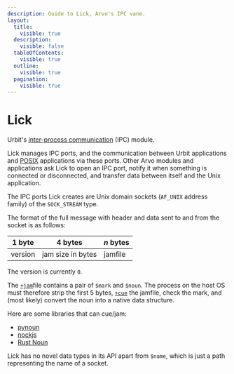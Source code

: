 ```yaml
---
description: Guide to Lick, Arvo's IPC vane.
layout:
  title:
    visible: true
  description:
    visible: false
  tableOfContents:
    visible: true
  outline:
    visible: true
  pagination:
    visible: true
---
```


# Lick

Urbit's [inter-process communication](https://en.wikipedia.org/wiki/Inter-process_communication) (IPC) module.

Lick manages IPC ports, and the communication between Urbit applications and [POSIX](https://en.wikipedia.org/wiki/POSIX) applications via these ports. Other Arvo modules and applications ask Lick to open an IPC port, notify it when something is connected or disconnected, and transfer data between itself and the Unix application.

The IPC ports Lick creates are Unix domain sockets (`AF_UNIX` address family) of the `SOCK_STREAM` type.

The format of the full message with header and data sent to and from the socket is as follows:

|1 byte |4 bytes          |*n* bytes|
|-------|-----------------|-------|
|version|jam size in bytes|jamfile|

The version is currently `0`.

The [`+jam`](../../../hoon/stdlib/2p.md#jam)file contains a pair of `$mark` and `$noun`. The process on the host OS must therefore strip the first 5 bytes, [`+cue`](../../../hoon/stdlib/2p.md#cue) the jamfile, check the mark, and (most likely) convert the noun into a native data structure.

Here are some libraries that can cue/jam:

- [pynoun](https://github.com/urbit/tools)
- [nockjs](https://github.com/urbit/nockjs)
- [Rust Noun](https://github.com/urbit/noun)

Lick has no novel data types in its API apart from `$name`, which is just a path representing the name of a socket.

